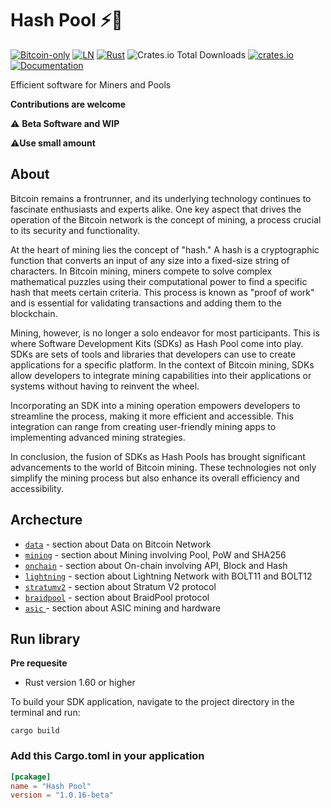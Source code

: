 # Hash Pool ⚡🔑

[![Bitcoin-only](https://img.shields.io/badge/bitcoin-only-FF9900?logo=bitcoin)](https://twentyone.world)
[![LN](https://img.shields.io/badge/lightning-792EE5?logo=lightning)](https://mempool.space/lightning)
[![Rust](https://github.com/AreaLayer/HashPool/actions/workflows/rust.yml/badge.svg)](https://github.com/AreaLayer/HashPool/actions/workflows/rust.yml)
![Crates.io Total Downloads](https://img.shields.io/crates/d/Hash_Pool)
[![crates.io](https://img.shields.io/crates/v/Hash_Pool)](https://crates.io/crates/Hash_Pool)
[![Documentation](https://img.shields.io/static/v1?logo=read-the-docs&label=docs.rs&message=Hash_Pool&color=informational)](https://docs.rs/Hash_Pool/latest/mining/)


Efficient software for Miners and Pools

**Contributions are welcome**

⚠️ **Beta Software and WIP**

⚠️**Use small amount**

## About

Bitcoin remains a frontrunner, and its underlying technology continues to fascinate enthusiasts and experts alike. One key aspect that drives the operation of the Bitcoin network is the concept of mining, a process crucial to its security and functionality.

At the heart of mining lies the concept of "hash." A hash is a cryptographic function that converts an input of any size into a fixed-size string of characters. In Bitcoin mining, miners compete to solve complex mathematical puzzles using their computational power to find a specific hash that meets certain criteria. This process is known as "proof of work" and is essential for validating transactions and adding them to the blockchain.

Mining, however, is no longer a solo endeavor for most participants. This is where Software Development Kits (SDKs) as Hash Pool come into play. SDKs are sets of tools and libraries that developers can use to create applications for a specific platform. In the context of Bitcoin mining, SDKs allow developers to integrate mining capabilities into their applications or systems without having to reinvent the wheel.

Incorporating an SDK into a mining operation empowers developers to streamline the process, making it more efficient and accessible. This integration can range from creating user-friendly mining apps to implementing advanced mining strategies.

In conclusion, the fusion of SDKs as Hash Pools has brought significant advancements to the world of Bitcoin mining. These technologies not only simplify the mining process but also enhance its overall efficiency and accessibility.

## Archecture

- [`data`](https://github.com/AreaLayer/HashPool/tree/main/src/data) - section about Data on Bitcoin Network
- [`mining`](https://github.com/AreaLayer/HashPool/tree/main/src/mining) - section about Mining involving Pool, PoW and SHA256
- [`onchain`](https://github.com/AreaLayer/HashPool/tree/main/src/on-chain) - section about On-chain involving API, Block and Hash
- [`lightning`](https://github.com/AreaLayer/HashPool/tree/main/src/lightning) - section about Lightning Network with BOLT11 and BOLT12
- [`stratumv2`](https://github.com/AreaLayer/HashPool/tree/main/src/stratumv2) - section about Stratum V2 protocol
- [`braidpool`](https://github.com/AreaLayer/HashPool/tree/main/src/braidpool) - section about BraidPool protocol
- [ `asic` ](https://github.com/AreaLayer/HashPool/tree/main/src/asic) - section about ASIC mining and hardware

## Run library

**Pre requesite**

- Rust version 1.60 or higher

To build your SDK application, navigate to the project directory in the terminal and run:

```cargo
cargo build
```

### Add this Cargo.toml in your application

```Cargo.toml
[pcakage]
name = "Hash Pool"
version = "1.0.16-beta"
```
